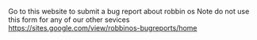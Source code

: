 Go to this website to submit a bug report about robbin os 
Note do not use this form for any of our other sevices 
https://sites.google.com/view/robbinos-bugreports/home
